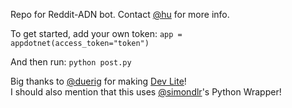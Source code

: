 Repo for Reddit-ADN bot. Contact [@hu](http://alpha.app.net/hu) for more info.

To get started, add your own token:
<code>app = appdotnet(access_token="token")</code>

And then run:
<code>python post.py</code>

Big thanks to [@duerig](http://alpha.app.net/duerig/) for making [Dev Lite](http://jonathonduerig.com/dev-lite/)!  
I should also mention that this uses [@simondlr](http://alpha.app.net/simondlr)'s Python Wrapper!
